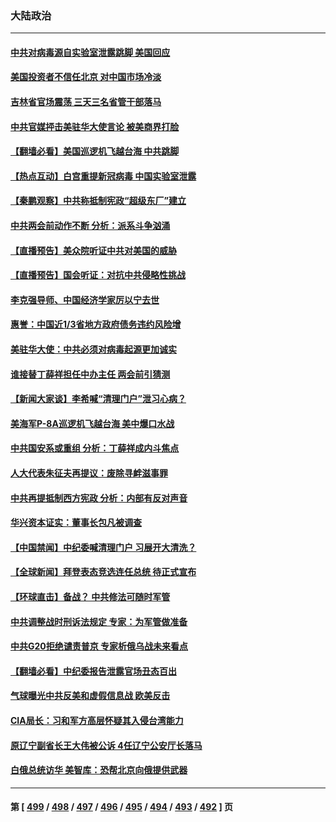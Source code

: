 ### 大陆政治
---
#### [中共对病毒源自实验室泄露跳脚 美国回应](../../pages/ncid277/n13939853.md) 
#### [美国投资者不信任北京 对中国市场冷淡](../../pages/ncid277/n13939811.md) 
#### [吉林省官场震荡 三天三名省管干部落马](../../pages/ncid277/n13939851.md) 
#### [中共官媒抨击美驻华大使言论 被美商界打脸](../../pages/ncid277/n13939767.md) 
#### [【翻墙必看】美国巡逻机飞越台海 中共跳脚](../../pages/ncid277/n13939791.md) 
#### [【热点互动】白宫重提新冠病毒 中国实验室泄露](../../pages/ncid277/n13939632.md) 
#### [【秦鹏观察】中共称抵制宪政“超级东厂”建立](../../pages/ncid277/n13939636.md) 
#### [中共两会前动作不断 分析：派系斗争汹涌](../../pages/ncid277/n13939615.md) 
#### [【直播预告】美众院听证中共对美国的威胁](../../pages/ncid277/n13939580.md) 
#### [【直播预告】国会听证：对抗中共侵略性挑战](../../pages/ncid277/n13939583.md) 
#### [李克强导师、中国经济学家厉以宁去世](../../pages/ncid277/n13939530.md) 
#### [惠誉：中国近1/3省地方政府债务违约风险增](../../pages/ncid277/n13939571.md) 
#### [美驻华大使：中共必须对病毒起源更加诚实](../../pages/ncid277/n13939559.md) 
#### [谁接替丁薛祥担任中办主任 两会前引猜测](../../pages/ncid277/n13939535.md) 
#### [【新闻大家谈】李希喊“清理门户”泄习心病？](../../pages/ncid277/n13939474.md) 
#### [美海军P-8A巡逻机飞越台海 美中爆口水战](../../pages/ncid277/n13939498.md) 
#### [中共国安系或重组 分析：丁薛祥成内斗焦点](../../pages/ncid277/n13939374.md) 
#### [人大代表朱征夫再提议：废除寻衅滋事罪](../../pages/ncid277/n13939380.md) 
#### [中共再提抵制西方宪政 分析：内部有反对声音](../../pages/ncid277/n13939248.md) 
#### [华兴资本证实：董事长包凡被调查](../../pages/ncid277/n13939301.md) 
#### [【中国禁闻】中纪委喊清理门户 习展开大清洗？](../../pages/ncid277/n13939311.md) 
#### [【全球新闻】拜登表态竞选连任总统 待正式宣布](../../pages/ncid277/n13939307.md) 
#### [【环球直击】备战？ 中共修法可随时军管](../../pages/ncid277/n13939310.md) 
#### [中共调整战时刑诉法规定 专家：为军管做准备](../../pages/ncid277/n13939218.md) 
#### [中共G20拒绝谴责普京 专家析俄乌战未来看点](../../pages/ncid277/n13936652.md) 
#### [【翻墙必看】中纪委报告泄露官场丑态百出](../../pages/ncid277/n13939069.md) 
#### [气球曝光中共反美和虚假信息战 欧美反击](../../pages/ncid277/n13938863.md) 
#### [CIA局长：习和军方高层怀疑其入侵台湾能力](../../pages/ncid277/n13938935.md) 
#### [原辽宁副省长王大伟被公诉 4任辽宁公安厅长落马](../../pages/ncid277/n13938878.md) 
#### [白俄总统访华 美智库：恐帮北京向俄提供武器](../../pages/ncid277/n13938888.md) 

---
#### 第 [ [499](./499.md) / [498](./498.md) / [497](./497.md) / [496](./496.md) / [495](./495.md) / [494](./494.md) / [493](./493.md) / [492](./492.md) ] 页
